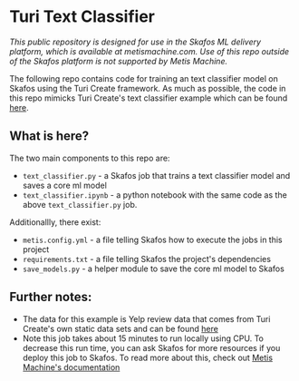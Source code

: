 # Turi Text Classifier

_This public repository is designed for use in the Skafos ML delivery platform, which is available at metismachine.com. Use of this repo outside of the Skafos platform is not supported by Metis Machine._

The following repo contains code for training an text classifier model on Skafos using the Turi Create framework. As much as possible, the code in this repo mimicks Turi Create's text classifier example which can be found [here](https://apple.github.io/turicreate/docs/userguide/text_classifier/). 

## What is here?

The two main components to this repo are:
- `text_classifier.py` - a Skafos job that trains a text classifier model and saves a core ml model
- `text_classifier.ipynb` - a python notebook with the same code as the above `text_classifier.py` job.

Additionallly, there exist:
- `metis.config.yml` - a file telling Skafos how to execute the jobs in this project
- `requirements.txt` - a file telling Skafos the project's dependencies
- `save_models.py` - a helper module to save the core ml model to Skafos

## Further notes:
- The data for this example is Yelp review data that comes from Turi Create's own static data sets and can be found [here](https://static.turi.com/datasets/regression/yelp-data.csv)
- Note this job takes about 15 minutes to run locally using CPU. To decrease this run time, you can ask Skafos for more resources if you deploy this job to Skafos. To read more about this, check out [Metis Machine's documentation](https://docs.metismachine.io/docs/jobs-1)
